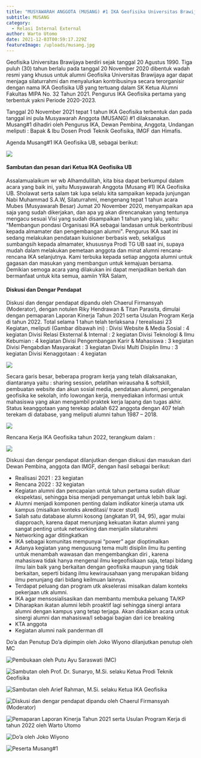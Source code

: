 ```yaml
---
title: "MUSYAWARAH ANGGOTA (MUSANG) #1 IKA Geofisika Universitas Brawijaya"
subtitle: MUSANG
category:
  - Relasi Internal External
author: Warto Utomo
date: 2021-12-03T00:59:17.229Z
featureImage: /uploads/musang.jpg
---
```

Geofisika Universitas Brawijaya berdiri sejak tanggal 20 Agustus 1990. Tiga puluh (30) tahun berlalu pada tanggal 20 November 2020 dibentuk wadah resmi yang khusus untuk alumni Geofisika Universitas Brawijaya agar dapat menjaga silaturrahmi dan menyalurkan kontribusinya secara terorganisir dengan nama IKA Geofisika UB yang tertuang dalam SK Ketua Alumni Fakultas MIPA No. 32 Tahun 2021. Pengurus IKA Geofisika pertama yang terbentuk yakni Periode 2020-2023.

Tanggal 20 November 2021 tepat 1 tahun IKA Geofisika terbentuk dan pada tanggal ini pula Musyawarah Anggota (MUSANG) #1 dilaksanakan. Musang#1 dihadiri oleh Pengurus IKA, Dewan Pembina, Anggota, Undangan meliputi : Bapak & Ibu Dosen Prodi Teknik Geofisika, IMGF dan Himafis.

Agenda Musang#1 IKA Geofisika UB, sebagai berikut:

![](/uploads/rundown.png)

#### **Sambutan dan pesan dari Ketua IKA Geofisika UB**

Assalamualaikum wr wb
Alhamdulillah, kita bisa dapat berkumpul dalam acara yang baik ini, yaitu Musyawarah Anggota (Musang #1) IKA Geofisika UB. Sholawat serta salam tak lupa selalu kita sampaikan kepada junjungan Nabi Muhammad S.A.W,
Silaturrahmi, mengenang tepat 1 tahun acara Mubes (Musyawarah Besar) Jumat 20 November 2020, menyampaikan apa saja yang sudah dikerjakan, dan apa yg akan direncanakan yang tentunya mengacu sesuai Visi yang sudah disampaikan 1 tahun yang lalu, yaitu: "Membangun pondasi Organisasi IKA sebagai landasan untuk berkontribusi kepada almamater dan pengembangan alumni".
Pengurus IKA saat ini sedang melakukan pendataan kuisioner berbasis web, sekaligus sumbangsih kepada almamater, khususnya Prodi TG UB saat ini, supaya mudah dalam melakukan pemetaan anggota dan minat alumni rencana-rencana IKA selanjutnya. Kami terbuka kepada setiap anggota alumni untuk gagasan dan masukan yang membangun untuk kemajuan bersama.
Demikian semoga acara yang dilakukan ini dapat menjadikan berkah dan bermanfaat untuk kita semua, aamiin YRA
Salam,

#### **Diskusi dan Dengar Pendapat**

Diskusi dan dengar pendapat dipandu oleh Chaerul Firmansyah (Moderator), dengan notulen Riky Hendrawan & Titan Parasita, dimulai dengan pemaparan Laporan Kinerja Tahun 2021 serta Usulan Program Kerja di tahun 2022. Total selama 1 tahun telah terlaksana / terealisasi 23 Kegiatan, meliputi (Gambar dibawah ini) :
Divisi Website & Media Sosial : 4 kegiatan
Divisi Relasi Eksternal & Internal : 2 kegiatan
Divisi Teknologi & Ilmu Kebumian : 4 kegiatan
Divisi Pengembangan Karir & Mahasiswa : 3 kegiatan
Divisi Pengabdian Masyarakat : 3 kegiatan
Divisi Multi Disiplin Ilmu : 3 kegiatan
Divisi Kenaggotaan : 4 kegiatan

![](/uploads/kegiatan.png)

Secara garis besar, beberapa program kerja yang telah dilaksanakan, diantaranya yaitu : sharing session, pelatihan wirausaha & softskill, pembuatan website dan akun sosial media, pendataan alumni, pengenalan geofisika ke sekolah, info lowongan kerja, menyediakan informasi untuk mahasiswa yang akan mengambil praktek kerja lapang dan tugas akhir.
Status keanggotaan yang terekap adalah 622 anggota dengan 407 telah terekam di database, yang meliputi alumni tahun 1987 – 2018.

![](/uploads/keanggotaan.png)

Rencana Kerja IKA Geofisika tahun 2022, terangkum dalam :

![](/uploads/rencana-kegiatan.png)

Diskusi dan dengar pendapat dilanjutkan dengan diskusi dan masukan dari Dewan Pembina, anggota dan IMGF, dengan hasil sebagai berikut:

* Realisasi 2021 : 23 kegiatan
* Rencana 2022 : 32 kegiatan
* Kegiatan alumni dan pencapaian untuk tahun pertama sudah diluar ekspektasi, sehingga bisa menjadi  penyemangat untuk lebih baik lagi. 
* Alumni menjadi komponen penting dalam indikator kinerja utama utk kampus (misalkan konteks akreditasi/ tracer studi) 
* Salah satu database alumni kosong (angkatan 91, 94, 95), agar mulai diapproach, karena dapat menunjang  kekuatan ikatan alumni yang  sangat penting untuk networking dan menjalin silaturahmi
* Networking agar ditingkatkan
* IKA sebagai komunitas mempunyai “power” agar dioptimalkan
* Adanya kegiatan yang mengusung tema multi disiplin ilmu itu penting  untuk  menambah wawasan dan mengembangkan diri , karena mahasiswa tidak hanya mengenal ilmu kegeofisikaan saja, tetapi bidang ilmu lain baik yang berkaitan dengan geofisika  maupun yang tidak berkaitan, seperti bidang ilmu kewirausahaan yang merupakan bidang ilmu penunjang dari bidang keilmuan lainnya. 
* Terdapat peluang dan program utk akselerasi misalkan dalam konteks pekerjaan utk alumni. 
* IKA agar mensosialisasikan dan membantu membuka peluang TA/KP
* Diharapkan ikatan alumni lebih proaktif lagi sehingga  sinergi antara alumni dengan kampus yang tetap terjaga.  Akan diadakan acara untuk  sinergi alumni dan mahasiswa/I sebagai bagian dari ice breaking
* KTA anggota
* Kegiatan alumni naik panderman dll

Do’a dan Penutup 
Do’a dipimpin oleh Joko Wiyono dilanjutkan penutup oleh MC

![Pembukaan oleh Putu Ayu Saraswati (MC)](/uploads/mc.jpg "Pembukaan oleh Putu Ayu Saraswati (MC)")

![Sambutan oleh Prof. Dr. Sunaryo, M.Si. selaku Ketua Prodi Teknik Geofisika](/uploads/pak-sun.jpg "Sambutan oleh Prof. Dr. Sunaryo, M.Si. selaku Ketua Prodi Teknik Geofisika")

![Sambutan oleh Arief Rahman, M.Si. selaku Ketua IKA Geofisika](/uploads/arief.jpg)

![Diskusi dan dengar pendapat dipandu oleh Chaerul Firmansyah (Moderator)](/uploads/chaerul.jpg "Diskusi dan dengar pendapat dipandu oleh Chaerul Firmansyah (Moderator)")

![Pemaparan Laporan Kinerja Tahun 2021 serta Usulan Program Kerja di tahun 2022 oleh Warto Utomo](/uploads/tomo.jpg "Pemaparan Laporan Kinerja Tahun 2021 serta Usulan Program Kerja di tahun 2022 oleh Warto Utomo")

![Do’a oleh Joko Wiyono](/uploads/joko.jpg "Do’a oleh Joko Wiyono")

![Peserta Musang#1](/uploads/peserta.jpg "Peserta Musang#1")
